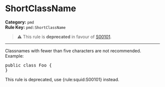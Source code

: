 
# ShortClassName
**Category:** `pmd`<br/>
**Rule Key:** `pmd:ShortClassName`<br/>
> :warning: This rule is **deprecated** in favour of [S00101](https://rules.sonarsource.com/java/RSPEC-00101).

-----

Classnames with fewer than five characters are not recommended. Example:
<pre>
public class Foo {
}
</pre>

<p>
  This rule is deprecated, use {rule:squid:S00101} instead.
</p>

